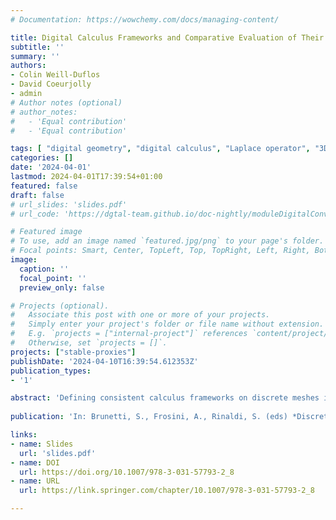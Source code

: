 ```yaml
---
# Documentation: https://wowchemy.com/docs/managing-content/

title: Digital Calculus Frameworks and Comparative Evaluation of Their Laplace-Beltrami Operators
subtitle: ''
summary: ''
authors:
- Colin Weill-Duflos
- David Coeurjolly
- admin
# Author notes (optional)
# author_notes:
#   - 'Equal contribution'
#   - 'Equal contribution'

tags: [ "digital geometry", "digital calculus", "Laplace operator", "3D" ]
categories: []
date: '2024-04-01'
lastmod: 2024-04-01T17:39:54+01:00
featured: false
draft: false
# url_slides: 'slides.pdf'
# url_code: 'https://dgtal-team.github.io/doc-nightly/moduleDigitalConvexity.html'

# Featured image
# To use, add an image named `featured.jpg/png` to your page's folder.
# Focal points: Smart, Center, TopLeft, Top, TopRight, Left, Right, BottomLeft, Bottom, BottomRight.
image:
  caption: ''
  focal_point: ''
  preview_only: false

# Projects (optional).
#   Associate this post with one or more of your projects.
#   Simply enter your project's folder or file name without extension.
#   E.g. `projects = ["internal-project"]` references `content/project/deep-learning/index.md`.
#   Otherwise, set `projects = []`.
projects: ["stable-proxies"]
publishDate: '2024-04-10T16:39:54.612353Z'
publication_types:
- '1'

abstract: 'Defining consistent calculus frameworks on discrete meshes is useful for processing the geometry of meshes or model numerical simulations and variational problems onto them. However digital surfaces (boundary of voxels) cannot benefit directly from the classical mesh calculus frameworks, since their vertex and face geometry is too poor to capture the geometry of the underlying smooth Euclidean surface well enough. This paper proposes two new calculus frameworks dedicated to digital surfaces, which exploit a corrected normal field, in a manner similar to the recent digital calculus of [3]. First we build a corrected interpolated calculus by defining inner products with position and normal interpolation in the Grassmannian. Second we present a corrected finite element method which adapts the standard Finite Element Method with a corrected metric per element. Experiments show that these digital calculus frameworks seem to converge toward the continuous calculus, offer a valid alternative to classical mesh calculus, and induce effective tools for digital surface processing tasks.'
        
publication: 'In: Brunetti, S., Frosini, A., Rinaldi, S. (eds) *Discrete Geometry and Mathematical Morphology*. DGMM 2024, volume 14605 of Lecture Notes in Computer Science, pp 93-106, 2024. Springer, Cham'

links:
- name: Slides
  url: 'slides.pdf'
- name: DOI
  url: https://doi.org/10.1007/978-3-031-57793-2_8
- name: URL
  url: https://link.springer.com/chapter/10.1007/978-3-031-57793-2_8

---
```

